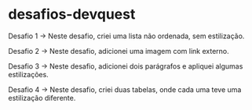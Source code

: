 # desafios-devquest

Desafio 1
  -> Neste desafio, criei uma lista não ordenada, sem estilização.
  
Desafio 2
  -> Neste desafio, adicionei uma imagem com link externo.
  
Desafio 3
  -> Neste desafio, adicionei dois parágrafos e apliquei algumas estilizações.
  
Desafio 4
  -> Neste desafio, criei duas tabelas, onde cada uma teve uma estilização diferente.
